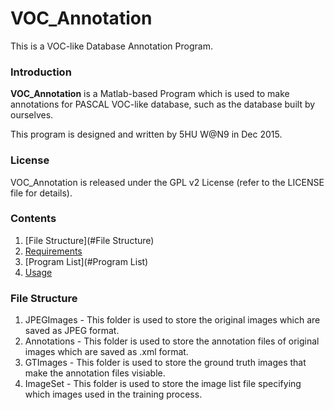 # VOC_Annotation
This is a VOC-like Database Annotation Program.

### Introduction
**VOC_Annotation** is a Matlab-based Program which is used to make annotations for PASCAL VOC-like database, such as the database built by ourselves.

This program is designed and written by 5HU W@N9 in Dec 2015.

### License
VOC_Annotation is released under the GPL v2 License (refer to the LICENSE file for details).

### Contents
1. [File Structure](#File Structure)
2. [Requirements](#requirements)
3. [Program List](#Program List)
4. [Usage](#Usage)

### File Structure
   1. JPEGImages - This folder is used to store the original images which are saved as JPEG format.
   2. Annotations - This folder is used to store the annotation files of original images which are saved as .xml format.
   3. GTImages - This folder is used to store the ground truth images that make the annotation files visiable.
   4. ImageSet - This folder is used to store the image list file specifying which images used in the training process.
